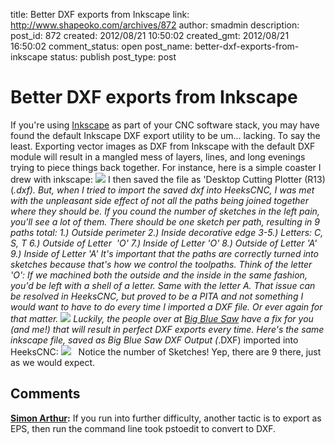 title: Better DXF exports from Inkscape
link: http://www.shapeoko.com/archives/872
author: smadmin
description: 
post_id: 872
created: 2012/08/21 10:50:02
created_gmt: 2012/08/21 16:50:02
comment_status: open
post_name: better-dxf-exports-from-inkscape
status: publish
post_type: post

# Better DXF exports from Inkscape

If you're using [Inkscape](http://www.inkscape.org) as part of your CNC software stack, you may have found the default Inkscape DXF export utility to be um... lacking. To say the least. Exporting vector images as DXF from Inkscape with the default DXF module will result in a mangled mess of layers, lines, and long evenings trying to piece things back together. For instance, here is a simple coaster I drew with inkscape: ![](/wp-content/uploads/2012/08/coast_original-300x159.png) I then saved the file as 'Desktop Cutting Plotter (R13) (*.dxf). But, when I tried to import the saved dxf into HeeksCNC, I was met with the unpleasant side effect of not all the paths being joined together where they should be. If you cound the number of sketches in the left pain, you'll see a lot of them. There should be one sketch per path, resulting in 9 paths total: 1.) Outside perimeter 2.) Inside decorative edge 3-5.) Letters: C, S, T 6.) Outside of Letter  'O' 7.) Inside of Letter 'O' 8.) Outside of Letter 'A' 9.) Inside of Letter 'A' It's important that the paths are correctly turned into sketches because that's how we control the toolpaths. Think of the letter 'O': If we machined both the outside and the inside in the same fashion, you'd be left with a shell of a letter. Same with the letter A. That issue can be resolved in HeeksCNC, but proved to be a PITA and not something I would want to have to do every time I imported a DXF file. Or ever again for that matter. ![](http://www.shapeoko.com/wp-content/uploads/2012/08/broken_coaster_import-300x157.png) Luckily, the people over at [Big Blue Saw](http://www.bigbluesaw.com/saw/big-blue-saw-blog/general-updates/big-blue-saws-dxf-export-for-inkscape.html) have a fix for you (and me!) that will result in perfect DXF exports every time. Here's the same inkscape file, saved as Big Blue Saw DXF Output (*.DXF) imported into HeeksCNC: ![](http://www.shapeoko.com/wp-content/uploads/2012/08/proper_coaster_import-300x160.png)   Notice the number of Sketches! Yep, there are 9 there, just as we would expect.

## Comments

**[Simon Arthur](#126 "2012-09-20 17:22:43"):** If you run into further difficulty, another tactic is to export as EPS, then run the command line took pstoedit to convert to DXF.


